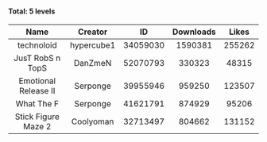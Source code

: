 #### Total: 5 levels

| Name | Creator | ID | Downloads | Likes |
|:---:|:---:|:---:|:---:|:---:|
| technoloid | hypercube1 | 34059030 | 1590381 | 255262
| JusT RobS n TopS | DanZmeN | 52070793 | 330323 | 48315
| Emotional Release II | Serponge | 39955946 | 959250 | 123507
| What The F | Serponge | 41621791 | 874929 | 95206
| Stick Figure Maze 2 | Coolyoman | 32713497 | 804662 | 131152
